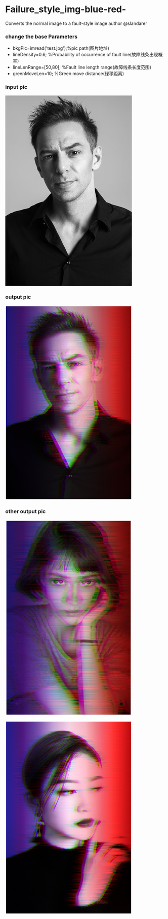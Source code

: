 # Failure_style_img-blue-red-
Converts the normal image to a fault-style image
author @slandarer

### change the base Parameters
 - bkgPic=imread('test.jpg');%pic path(图片地址)
 - lineDensity=0.6;           %Probability of occurrence of fault line(故障线条出现概率)
 - lineLenRange=[50,80];      %Fault line length range(故障线条长度范围)
 - greenMoveLen=10;           %Green move distance(绿移距离)

### input pic

<img 
     src="https://github.com/slandarer/Failure_style_img-blue-red-/blob/main/gallery/test6.jpg" width="400"/>
     
### output pic

<img 
     src="https://github.com/slandarer/Failure_style_img-blue-red-/blob/main/gallery/5.png" width="400"/>

### other output pic

<img 
     src="https://github.com/slandarer/Failure_style_img-blue-red-/blob/main/gallery/2.png" width="400"/>
     
<img 
     src="https://github.com/slandarer/Failure_style_img-blue-red-/blob/main/gallery/4.png" width="400"/>
